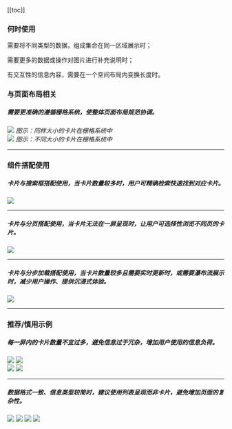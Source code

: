 [[toc]]




### 何时使用

需要将不同类型的数据，组成集合在同一区域展示时；

需要更多的数据或操作对图片进行补充说明时；

有交互性的信息内容，需要在一个空间布局内变换长度时。

### 与页面布局相关

##### 需要更准确的遵循栅格系统，使整体页面布局规范协调。

<div class="legend">
  <div class="item">
    <img src="https://oteam-tdesign-1258344706.cos.ap-guangzhou.myqcloud.com/site/design/guide/Card1.png" />
    <em>图示：同样大小的卡片在栅格系统中</em>
  </div>
  <div class="item">
    <img src="https://oteam-tdesign-1258344706.cos.ap-guangzhou.myqcloud.com/site/design/guide/Card2.png" />
    <em>图示：不同大小的卡片在栅格系统中</em>
  </div>
</div>

<hr />


### 组件搭配使用


##### 卡片与搜索框搭配使用，当卡片数量较多时，用户可精确检索快速找到对应卡片。

<div class="legend">
  <div class="item">
    <img src="https://oteam-tdesign-1258344706.cos.ap-guangzhou.myqcloud.com/site/design/guide/Card3.png" />
    <em></em>
  </div>

</div>

<hr />

##### 卡片与分页搭配使用，当卡片无法在一屏呈现时，让用户可选择性浏览不同页的卡片。

<div class="legend">
  <div class="item">
    <img src="https://oteam-tdesign-1258344706.cos.ap-guangzhou.myqcloud.com/site/design/guide/Card4.png" />
    <em></em>
  </div>

</div>


<hr />

##### 卡片与分步加载搭配使用，当卡片数量较多且需要实时更新时，或需要瀑布流展示时，减少用户操作、提供沉浸式体验。

<div class="legend">
  <div class="item">
    <img src="https://oteam-tdesign-1258344706.cos.ap-guangzhou.myqcloud.com/site/design/guide/Card5.png" />
    <em></em>
  </div>

</div>


<hr />

### 推荐/慎用示例

##### 每一屏内的卡片数量不宜过多，避免信息过于冗杂，增加用户使用的信息负荷。

<div class="legend">
  <div class="item">
    <img src="https://oteam-tdesign-1258344706.cos.ap-guangzhou.myqcloud.com/site/design/guide/Card6.png" />
    <img class="tag" src="https://oteam-tdesign-1258344706.cos.ap-guangzhou.myqcloud.com/site/doc/good.png" />
  </div>
  <div class="item">
    <img src="https://oteam-tdesign-1258344706.cos.ap-guangzhou.myqcloud.com/site/design/guide/Card7.png" />
    <img class="tag" src="https://oteam-tdesign-1258344706.cos.ap-guangzhou.myqcloud.com/site/doc/bad.png" />
  </div>
</div>

<hr />

##### 数据格式一致、信息类型较简时，建议使用列表呈现而非卡片，避免增加页面的复杂性。

<img src="https://oteam-tdesign-1258344706.cos.ap-guangzhou.myqcloud.com/site/design/guide/Card8.png" />
<img class="tag" src="https://oteam-tdesign-1258344706.cos.ap-guangzhou.myqcloud.com/site/doc/good.png" />


<img src="https://oteam-tdesign-1258344706.cos.ap-guangzhou.myqcloud.com/site/design/guide/Card9.png" />
<img class="tag" src="https://oteam-tdesign-1258344706.cos.ap-guangzhou.myqcloud.com/site/doc/bad.png" />



